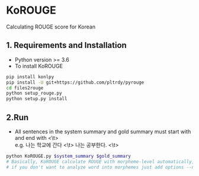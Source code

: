 # KoROUGE
Calculating ROUGE score for Korean

## 1. Requirements and Installation
* Python version >= 3.6
* To install KoROUGE
```bash
pip install konlpy
pip install -U git+https://github.com/pltrdy/pyrouge
cd files2rouge
python setup_rouge.py
python setup.py install
```

## 2.Run
* All sentences in the system summary and gold summary must start with <t> and end with <\t> \
  e.g. <t> 나는 학교에 간다 <\t> <t> 나는 공부한다. <\t>
```bash
python KoROUGE.py $system_summary $gold_summary
# Basically, KoROUGE calculate ROUGE with morpheme-level automatically,
# if you don't want to analyze word into morphemes just add options --no_morpheme_analyze
```
